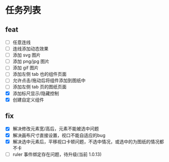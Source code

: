 # 任务列表

## feat

- [ ] 任意连线
- [ ] 连线添加动态效果
- [ ] 添加 svg 图片
- [ ] 添加 png/jpg 图片
- [ ] 添加 gif 图片
- [ ] 添加左侧 tab 也的组件页面
- [ ] 允许点击/拖动后将组件添加到图纸中
- [ ] 添加左侧 tab 页的图纸页面
- [x] 添加标尺显示/隐藏控制
- [x] 创建自定义组件

## fix

- [x] 解决修改元素宽/高后，元素不能被选中问题
- [x] 解决画布尺寸直接设置，视口不能自适应的bug
- [x] 解决选中元素后，平移视口卡顿问题，不选中情况，或选中的为图纸的情况都不卡
- [ ] ruler 事件绑定存在问题，待升级(当前 1.0.13)
